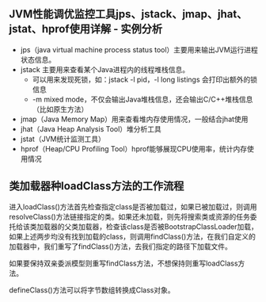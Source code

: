 ## JVM性能调优监控工具jps、jstack、jmap、jhat、jstat、hprof使用详解 - 实例分析

* jps（java virtual machine process status tool）主要用来输出JVM运行进程状态信息。
* jstack 主要用来查看某个Java进程内的线程堆栈信息。
    - 可以用来发现死锁，如：jstack -l pid，-l long listings 会打印出额外的锁信息
    - -m mixed mode，不仅会输出Java堆栈信息，还会输出C/C++堆栈信息（比如原生方法）
* jmap（Java Memory Map）用来查看堆内存使用情况，一般结合jhat使用
* jhat（Java Heap Analysis Tool）堆分析工具
* jstat（JVM统计监测工具）
* hprof（Heap/CPU Profiling Tool）hprof能够展现CPU使用率，统计内存使用情况

## 类加载器种loadClass方法的工作流程
进入loadClass()方法首先检查指定class是否被加载过，如果已被加载过，则调用resolveClass()方法链接指定的类。如果还未加载，则先将搜索类或资源的任务委托给该类加载器的父类加载器，检查该class是否被BootstrapClassLoader加载，如果上述两步均没有找到加载的class，则调用findClass()方法，在我们自定义的加载器中，我们重写了findClass()方法，去我们指定的路径下加载文件。    

如果要保持双亲委派模型则重写findClass方法，不想保持则重写loadClass方法。

defineClass()方法可以将字节数组转换成Class对象。   

